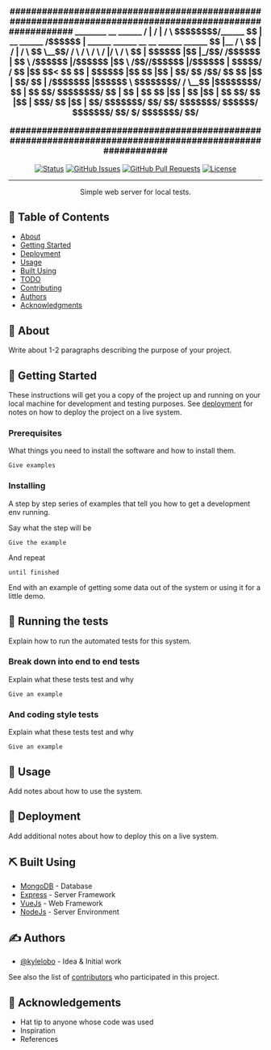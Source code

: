 <h3 align="center">     
##########################################################################################################
      ________         __                         ______                                                    
     /        |       /  |                       /      \                                                   
     $$$$$$$$/______  $$ |   __   ______        /$$$$$$  |  ______    ______   __     __  ______    ______  
     $$ |__  /      \ $$ |  /  | /      \       $$ \__$$/  /      \  /      \ /  \   /  |/      \  /      \ 
     $$    | $$$$$$  |$$ |_/$$/ /$$$$$$  |      $$      \ /$$$$$$  |/$$$$$$  |$$  \ /$$//$$$$$$  |/$$$$$$  |
     $$$$$/  /    $$ |$$   $$<  $$    $$ |       $$$$$$  |$$    $$ |$$ |  $$/  $$  /$$/ $$    $$ |$$ |  $$/ 
     $$ |   /$$$$$$$ |$$$$$$  \ $$$$$$$$/       /  \__$$ |$$$$$$$$/ $$ |        $$ $$/  $$$$$$$$/ $$ |      
     $$ |   $$    $$ |$$ | $$  |$$       |      $$    $$/ $$       |$$ |         $$$/   $$       |$$ |      
     $$/     $$$$$$$/ $$/   $$/  $$$$$$$/        $$$$$$/   $$$$$$$/ $$/           $/     $$$$$$$/ $$/       
                                                                                                            
##########################################################################################################
</h3>

<div align="center">

[![Status](https://img.shields.io/badge/status-active-success.svg)]()
[![GitHub Issues](https://img.shields.io/github/issues/kylelobo/The-Documentation-Compendium.svg)](https://github.com/kylelobo/The-Documentation-Compendium/issues)
[![GitHub Pull Requests](https://img.shields.io/github/issues-pr/kylelobo/The-Documentation-Compendium.svg)](https://github.com/kylelobo/The-Documentation-Compendium/pulls)
[![License](https://img.shields.io/badge/license-MIT-blue.svg)](/LICENSE)

</div>

---

<p align="center"> Simple web server for local tests.
    <br> 
</p>

## 📝 Table of Contents

- [About](#about)
- [Getting Started](#getting_started)
- [Deployment](#deployment)
- [Usage](#usage)
- [Built Using](#built_using)
- [TODO](../TODO.md)
- [Contributing](../CONTRIBUTING.md)
- [Authors](#authors)
- [Acknowledgments](#acknowledgement)

## 🧐 About <a name = "about"></a>

Write about 1-2 paragraphs describing the purpose of your project.

## 🏁 Getting Started <a name = "getting_started"></a>

These instructions will get you a copy of the project up and running on your local machine for development and testing purposes. See [deployment](#deployment) for notes on how to deploy the project on a live system.

### Prerequisites

What things you need to install the software and how to install them.

```
Give examples
```

### Installing

A step by step series of examples that tell you how to get a development env running.

Say what the step will be

```
Give the example
```

And repeat

```
until finished
```

End with an example of getting some data out of the system or using it for a little demo.

## 🔧 Running the tests <a name = "tests"></a>

Explain how to run the automated tests for this system.

### Break down into end to end tests

Explain what these tests test and why

```
Give an example
```

### And coding style tests

Explain what these tests test and why

```
Give an example
```

## 🎈 Usage <a name="usage"></a>

Add notes about how to use the system.

## 🚀 Deployment <a name = "deployment"></a>

Add additional notes about how to deploy this on a live system.

## ⛏️ Built Using <a name = "built_using"></a>

- [MongoDB](https://www.mongodb.com/) - Database
- [Express](https://expressjs.com/) - Server Framework
- [VueJs](https://vuejs.org/) - Web Framework
- [NodeJs](https://nodejs.org/en/) - Server Environment

## ✍️ Authors <a name = "authors"></a>

- [@kylelobo](https://github.com/kylelobo) - Idea & Initial work

See also the list of [contributors](https://github.com/kylelobo/The-Documentation-Compendium/contributors) who participated in this project.

## 🎉 Acknowledgements <a name = "acknowledgement"></a>

- Hat tip to anyone whose code was used
- Inspiration
- References
